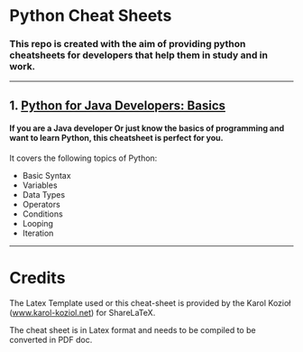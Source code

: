 # Python Cheat Sheets
### This repo is created with the aim of providing python cheatsheets for developers that help them in study and in work.

--- 
## 1. [Python for Java Developers: Basics](https://github.com/akashp1712/python-cheat-sheets/blob/master/Python_for_Java_developers_cheat_sheet.pdf)

#### If you are a Java developer Or just know the basics of programming and want to learn Python, this cheatsheet is perfect for you.
It covers the following topics of Python:

- Basic Syntax
- Variables
- Data Types
- Operators
- Conditions
- Looping
- Iteration

---
# Credits

The Latex Template used or this cheat-sheet is provided by the  Karol Kozioł (www.karol-koziol.net) for ShareLaTeX.

The cheat sheet is in Latex format and needs to be compiled to be converted in PDF doc.
